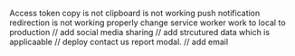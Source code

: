 Access token copy is not clipboard is not working
push notification redirection is not working properly
change service worker work to local to production 
// add social media sharing 
// add strcutured data which is applicaable
// deploy contact us report modal. // add email